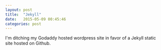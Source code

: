 ```yaml
---
layout: post
title:  "Jekyll"
date:   2015-05-09 00:45:46
categories: post
---
```

I'm ditching my Godaddy hosted wordpress site in favor of a Jekyll static site hosted on Github.